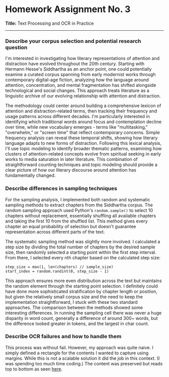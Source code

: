 # Homework Assignment No. 3
**Title:** Text Processing and OCR in Practice

---

### Describe your corpus selection and potential research question
I'm interested in investigating how literary representations of attention and distraction have evolved throughout the 20th century. Starting with Hermann Hesse's Siddhartha as an anchor point, one could potentially examine a curated corpus spanning from early modernist works through contemporary digital-age fiction, analyzing how the language around attention, concentration, and mental fragmentation has shifted alongside technological and social changes. This approach treats literature as a linguistic archive of our evolving relationship with attention and distraction.

The methodology could center around building a comprehensive lexicon of attention and distraction-related terms, then tracking their frequency and usage patterns across different decades. I'm particularly interested in identifying which traditional words around focus and contemplation decline over time, while new vocabulary emerges - terms like "multitasking," "overwhelm," or "screen time" that reflect contemporary concerns. Simple frequency analysis can reveal these temporal shifts, showing how literary language adapts to new forms of distraction. Following this lexical analysis, I'll use topic modeling to identify broader thematic patterns, examining how clusters of attention-related concepts evolve from spiritual seeking in early works to media saturation in later literature. This combination of straightforward counting techniques and topic modeling should provide a clear picture of how our literary discourse around attention has fundamentally changed.

### Describe differences in sampling techniques
For the sampling analysis, I implemented both random and systematic sampling methods to extract chapters from the Siddhartha corpus. The random sampling approach used Python's `random.sample()` to select 10 chapters without replacement, essentially shuffling all available chapters and taking the first 10 from the shuffled list. This method gives every chapter an equal probability of selection but doesn't guarantee representation across different parts of the text.

The systematic sampling method was slightly more involved. I calculated a step size by dividing the total number of chapters by the desired sample size, then randomly selected a starting point within the first step interval. From there, I selected every nth chapter based on the calculated step size:

```
step_size = max(1, len(chapters) // sample_size)
start_index = random.randint(0, step_size - 1)
```

This approach ensures more even distribution across the text but maintains the random element through the starting point selection. I definitely could have done more sophisticated stratification by chapter length or position, but given the relatively small corpus size and the need to keep the implementation straightforward, I stuck with these two standard approaches. The comparison between the methods showed some interesting differences. In running the sampling cell there was never a huge disparity in word count, generally a difference of around 300~ words, but the difference looked greater in tokens, and the largest in char count.

### Describe OCR failures and how to handle them
This process was without fail. However, my approach was quite naive. I simply defined a rectangle for the contents I wanted to capture using margins. While this is not a scalable solution it did the job in this context. (I was spending too much time coding.) The content was preserved but reads top to bottom as seen [here](https://github.com/marobinette/NaturalLanguageProcessing/blob/main/hw/week_4/OCR_me_electricalengineering_processed.txt).